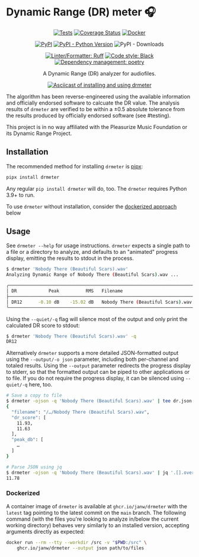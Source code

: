 # Dynamic Range (DR) meter 🎧


<!-- markdownlint-disable MD033 MD013 -->
<div align="center">

[![Tests](https://github.com/janw/drmeter/actions/workflows/tests.yaml/badge.svg)](https://github.com/janw/drmeter/actions/workflows/tests.yaml)
[![Coverage Status](https://codecov.io/gh/janw/drmeter/branch/main/graph/badge.svg?token=N8DBXQTM74)](https://codecov.io/gh/janw/drmeter)
[![Docker](https://github.com/janw/drmeter/actions/workflows/docker.yaml/badge.svg)](https://github.com/janw/drmeter/pkgs/container/drmeter)

[![PyPI](https://img.shields.io/pypi/v/drmeter.svg)](https://pypi.org/project/drmeter/)
[![PyPI - Python Version](https://img.shields.io/pypi/pyversions/drmeter.svg)](https://pypi.org/project/drmeter/)
![PyPI - Downloads](https://img.shields.io/pypi/dm/drmeter)

[![Linter/Formatter: Ruff](https://img.shields.io/endpoint?url=https://raw.githubusercontent.com/astral-sh/ruff/main/assets/badge/v2.json)](https://docs.astral.sh/ruff/)
[![Code style: Black](https://img.shields.io/badge/code%20style-black-000000.svg)](https://black.readthedocs.io/en/stable/)
[![Dependency management: poetry](https://img.shields.io/badge/deps-poetry-blueviolet.svg)](https://python-poetry.org/docs/)

<p>A Dynamic Range (DR) analyzer for audiofiles.<p>

<a href="https://asciinema.org/a/598647" target="_blank"><img alt="Asciicast of installing and using drmeter" src="https://asciinema.org/a/598647.svg" /></a>
</div>

The algorithm has been reverse-engineered using the available information and officially endorsed software to calcuate the DR value. The analysis results of `drmeter` are verified to be within a ±0.5 absolute tolerance from the results produced by officially endorsed software (see #testing).

This project is in no way affiliated with the Pleasurize Music Foundation or its Dynamic Range Project.

## Installation

The recommended method for installing `drmeter` is [pipx](https://pypa.github.io/pipx/):

```bash
pipx install drmeter
```

Any regular `pip install drmeter` will do, too. The `drmeter` requires Python 3.9+ to run.

To use `drmeter` without installation, consider the [dockerized approach](#dockerized) below

## Usage

See `drmeter --help` for usage instructions. `drmeter` expects a single path to a file or a directory to analyze, and defaults to an "animated" progress display, emitting the results to stdout in the process.

```sh
$ drmeter 'Nobody There (Beautiful Scars).wav'
Analyzing Dynamic Range of Nobody There (Beautiful Scars).wav ...

╭──────────────────────────────────────────────────────────────────────╮
│ DR            Peak          RMS   Filename                           │
├──────────────────────────────────────────────────────────────────────┤
│ DR12      -0.10 dB    -15.02 dB   Nobody There (Beautiful Scars).wav │
╰──────────────────────────────────────────────────────────────────────╯
```

Using the `--quiet/-q` flag will silence most of the output and only print the calculated DR score to stdout:

```sh
$ drmeter 'Nobody There (Beautiful Scars).wav' -q
DR12
```

Alternatively `drmeter` supports a more detailed JSON-formatted output using the `--output/-o json` parameter, including both per-channel and totaled results. Using the `--output` parameter redirects the progress display to stderr, so that the formatted output can be piped to other applications or to file. If you do not require the progress display, it can be silenced using `--quiet/-q` here, too.

```sh
# Save a copy to file
$ drmeter -ojson -q 'Nobody There (Beautiful Scars).wav' | tee dr.json
{
  "filename": "/…/Nobody There (Beautiful Scars).wav",
  "dr_score": [
    11.93,
    11.63
  ],
  "peak_db": [
    …
  ]
}
```

```sh
# Parse JSON using jq
$ drmeter -ojson -q 'Nobody There (Beautiful Scars).wav' | jq '.[].overall_dr_score'
11.78
```

### Dockerized

A container image of `drmeter` is available at `ghcr.io/janw/drmeter` with the `latest` tag pointing to the latest commit on the `main` branch. The following command (with the files you're looking to analyze in/below the current working directory) behaves very similarly to an installed version, accepting arguments directly as expected:

```sh
docker run --rm --tty --workdir /src -v "$PWD:/src" \
    ghcr.io/janw/drmeter --output json path/to/files
```
